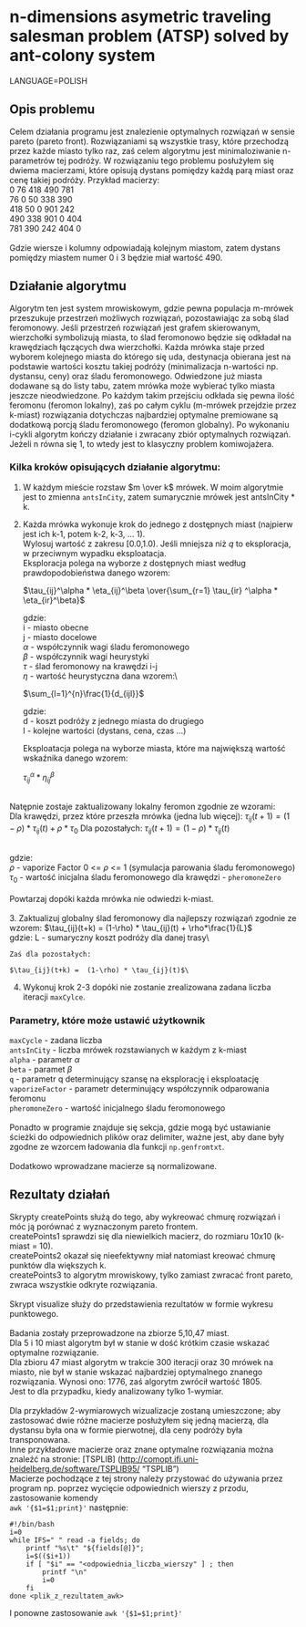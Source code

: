 # n-dimensions asymetric traveling salesman problem (ATSP) solved by ant-colony system

LANGUAGE=POLISH

## Opis problemu

Celem działania programu jest znalezienie optymalnych rozwiązań w sensie pareto (pareto front). Rozwiązaniami są wszystkie trasy, które przechodzą przez każde miasto tylko raz, zaś celem algorytmu jest minimaloziwanie n-parametrów tej podróży. W rozwiązaniu tego problemu posłużyłem się dwiema macierzami, które opisują dystans pomiędzy każdą parą miast oraz cenę takiej podróży.
Przykład macierzy:\
0	    76	418	490	781\
76	0	    50	338	390\
418	50	0	    901	242\
490	338	901	0	    404\
781	390	242	404	0\
\
Gdzie wiersze i kolumny odpowiadają kolejnym miastom, zatem dystans pomiędzy miastem numer 0 i 3 będzie miał wartość 490.

## Działanie algorytmu
Algorytm ten jest system mrowiskowym, gdzie pewna populacja m-mrówek przeszukuje przestrzeń możliwych rozwiązań, pozostawiając za sobą ślad feromonowy. Jeśli przestrzeń rozwiązań jest grafem skierowanym, wierzchołki symbolizują miasta, to ślad feromonowo będzie się odkładał na krawędziach łączących dwa wierzchołki. Każda mrówka staje przed wyborem kolejnego miasta do którego się uda, destynacja obierana jest na podstawie wartości kosztu takiej podróży (minimalizacja n-wartości np. dystansu, ceny) oraz śladu feromonowego. Odwiedzone już miasta dodawane są do listy tabu, zatem mrówka może wybierać tylko miasta jeszcze nieodwiedzone. Po każdym takim przejściu odkłada się pewna ilość feromonu (feromon lokalny), zaś po całym cyklu (m-mrówek przejdzie przez k-miast) rozwiązania dotychczas najbardziej optymalne premiowane są dodatkową porcją śladu feromonowego (feromon globalny). Po wykonaniu i-cykli algorytm kończy działanie i zwracany zbiór optymalnych rozwiązań. Jeżeli n równa się 1, to wtedy jest to klasyczny problem komiwojażera.

### Kilka kroków opisujących działanie algorytmu:

1. W każdym mieście rozstaw $m \over k$ mrówek. W moim algorytmie jest to zmienna `antsInCity`, zatem sumarycznie mrówek jest antsInCity * k.

2. Każda mrówka wykonuje krok do jednego z dostępnych miast (najpierw jest ich k-1, potem k-2, k-3, ... 1).\
    Wylosuj wartość z zakresu [0.0,1.0). Jeśli mniejsza niż *q* to eksploracja, w przeciwnym wypadku eksploatacja.\
    Eksploracja polega na wyborze z dostępnych miast według prawdopodobieństwa danego wzorem:

    $\tau_{ij}^\alpha * \eta_{ij}^\beta \over{\sum_{r=1} \tau_{ir} ^\alpha * \eta_{ir}^\beta}$

    gdzie:\
    i - miasto obecne\
    j - miasto docelowe\
    $\alpha$ - współczynnik wagi śladu feromonowego\
    $\beta$ - współczynnik wagi heurystyki\
    $\tau$ - ślad feromonowy na krawędzi i-j\
    $\eta$ - wartość heurystyczna dana wzorem:\

    $\sum_{l=1}^{n}\frac{1}{d_{ijl}}$

    gdzie:\
    d - koszt podróży z jednego miasta do drugiego\
    l - kolejne wartości (dystans, cena, czas ...)

    Eksploatacja polega na wyborze miasta, które ma największą wartość wskaźnika danego wzorem:

    $\tau_{ij}^\alpha * \eta_{ij}^\beta$

\
    Natępnie zostaje zaktualizowany lokalny feromon zgodnie ze wzorami:\
    Dla krawędzi, przez które przeszła mrówka (jedna lub więcej):
    $\tau_{ij}(t+1) = (1-\rho) * \tau_{ij}(t) + \rho*\tau_0$
    Dla pozostałych:
    $\tau_{ij}(t+1) = (1-\rho) * \tau_{ij}(t)$

\
    gdzie:\
    $\rho$ - vaporize Factor 0 <= $\rho$ <= 1 (symulacja parowania śladu feromonowego)\
    $\tau_0$ - wartość inicjalna śladu feromonowego dla krawędzi - `pheromoneZero`\
\
    Powtarzaj dopóki każda mrówka nie odwiedzi k-miast.\
\
3. Zaktualizuj globalny ślad feromonowy dla najlepszy rozwiązań zgodnie ze wzorem:
    $\tau_{ij}(t+k) =  (1-\rho) * \tau_{ij}(t) + \rho*\frac{1}{L}$\
    gdzie:
    L - sumaryczny koszt podróży dla danej trasy\

    Zaś dla pozostałych:

    $\tau_{ij}(t+k) =  (1-\rho) * \tau_{ij}(t)$\


4. Wykonuj krok 2-3 dopóki nie zostanie zrealizowana zadana liczba iteracji `maxCylce`.

### Parametry, które może ustawić użytkownik
`maxCycle` - zadana liczba \
`antsInCity` - liczba mrówek rozstawianych w każdym z k-miast\
`alpha` - parametr $\alpha$\
`beta` - paramet $\beta$\
`q` - parametr q determinujący szansę na eksplorację i eksploatację\
`vaporizeFactor` - parametr determinujący współczynnik odparowania feromonu\
`pheromoneZero` - wartość inicjalnego śladu feromonowego\
\
Ponadto w programie znajduje się sekcja, gdzie mogą być ustawianie ścieżki do odpowiednich plików oraz delimiter, ważne jest, aby dane były zgodne ze wzorcem ładowania dla funkcji `np.genfromtxt`.\
\
Dodatkowo wprowadzane macierze są normalizowane.

## Rezultaty działań
Skrypty createPoints służą do tego, aby wykreować chmurę rozwiązań i móc ją porównać z wyznaczonym pareto frontem.\
createPoints1 sprawdzi się dla niewielkich macierz, do rozmiaru 10x10 (k-miast = 10).\
createPoints2 okazał się nieefektywny miał natomiast kreować chmurę punktów dla większych k.\
createPoints3 to algorytm mrowiskowy, tylko zamiast zwracać front pareto, zwraca wszystkie odkryte rozwiązania.\
\
Skrypt visualize służy do przedstawienia rezultatów w formie wykresu punktowego.\
\
Badania zostały przeprowadzone na zbiorze 5,10,47 miast.\
Dla 5 i 10 miast algorytm był w stanie w dość krótkim czasie wskazać optymalne rozwiązanie.\
Dla zbioru 47 miast algorytm w trakcie 300 iteracji oraz 30 mrówek na miasto, nie był w stanie wskazać najbardziej optymalnego znanego rozwiązania. Wynosi ono: 1776, zaś algorytm zwrócił wartość 1805.\
Jest to dla przypadku, kiedy analizowany tylko 1-wymiar.\
\
Dla przykładów 2-wymiarowych wizualizacje zostaną umieszczone; aby zastosować dwie różne macierze posłużyłem się jedną macierzą, dla dystansu była ona w formie pierwotnej, dla ceny podróży była transponowana.\
Inne przykładowe macierze oraz znane optymalne rozwiązania można znaleźć na stronie: [TSPLIB] (http://comopt.ifi.uni-heidelberg.de/software/TSPLIB95/ “TSPLIB”)\
Macierze pochodzące z tej strony należy przystować do używania przez program np. poprzez wycięcie odpowiednich wierszy z przodu, zastosowanie komendy\
`awk '{$1=$1;print}'` następnie:
```
#!/bin/bash
i=0
while IFS=" " read -a fields; do
    printf "%s\t" "${fields[@]}";
    i=$(($i+1))
    if [ "$i" == "<odpowiednia_liczba_wierszy" ] ; then
	    printf "\n"
	    i=0
    fi
done <plik_z_rezultatem_awk>
```
I ponowne zastosowanie `awk '{$1=$1;print}'`
